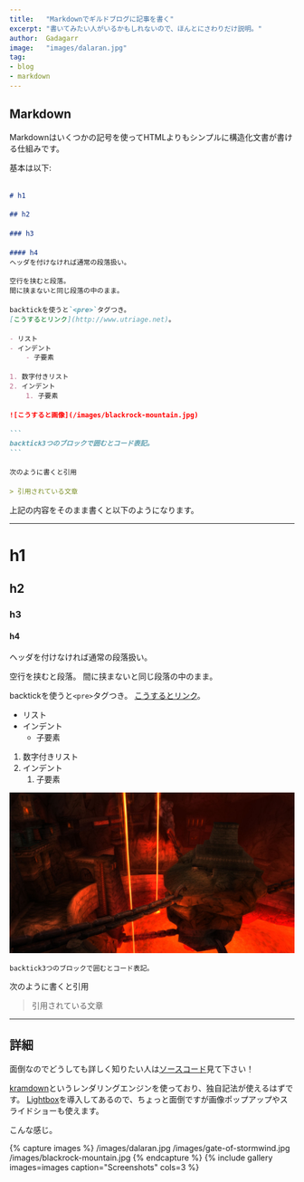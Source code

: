 ```yaml
---
title:   "Markdownでギルドブログに記事を書く"
excerpt: "書いてみたい人がいるかもしれないので、ほんとにさわりだけ説明。"
author:  Gadagarr
image:   "images/dalaran.jpg"
tag:
- blog
- markdown
---
```


## Markdown

Markdownはいくつかの記号を使ってHTMLよりもシンプルに構造化文書が書ける仕組みです。

基本は以下:

````markdown

# h1

## h2

### h3

#### h4
ヘッダを付けなければ通常の段落扱い。

空行を挟むと段落。
間に挟まないと同じ段落の中のまま。

backtickを使うと`<pre>`タグつき。
[こうするとリンク](http://www.utriage.net)。

- リスト
- インデント
    - 子要素

1. 数字付きリスト
2. インデント
    1. 子要素

![こうすると画像](/images/blackrock-mountain.jpg)

```
backtick3つのブロックで囲むとコード表記。
```

次のように書くと引用

> 引用されている文章
````

上記の内容をそのまま書くと以下のようになります。

---

# h1

## h2

### h3

#### h4
ヘッダを付けなければ通常の段落扱い。

空行を挟むと段落。
間に挟まないと同じ段落の中のまま。

backtickを使うと`<pre>`タグつき。
[こうするとリンク](http://www.utriage.net)。

- リスト
- インデント
    - 子要素

1. 数字付きリスト
2. インデント
    1. 子要素

![こうすると画像](/images/blackrock-mountain.jpg)

```
backtick3つのブロックで囲むとコード表記。
```

次のように書くと引用

> 引用されている文章

---

## 詳細
面倒なのでどうしても詳しく知りたい人は[ソースコード](https://github.com/ymtszw/utriage)見て下さい！

[kramdown](http://kramdown.gettalong.org/)というレンダリングエンジンを使っており、独自記法が使えるはずです。
[Lightbox](http://lokeshdhakar.com/projects/lightbox2/)を導入してあるので、ちょっと面倒ですが画像ポップアップやスライドショーも使えます。

こんな感じ。

{% capture images %}
	/images/dalaran.jpg
	/images/gate-of-stormwind.jpg
	/images/blackrock-mountain.jpg
{% endcapture %}
{% include gallery images=images caption="Screenshots" cols=3 %}
